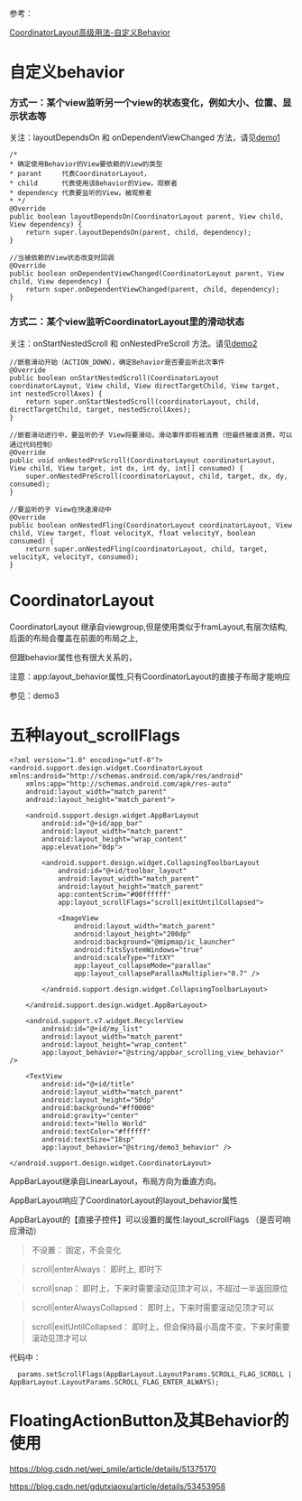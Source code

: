 
参考：

[CoordinatorLayout高级用法-自定义Behavior](https://blog.csdn.net/qibin0506/article/details/50290421)


# 自定义behavior

### 方式一：某个view监听另一个view的状态变化，例如大小、位置、显示状态等

关注：layoutDependsOn 和 onDependentViewChanged 方法，请见[demo1](https://github.com/Ablexq/MyBehavior/blob/master/app/src/main/java/com/dch/mybehavior/demo1/DependentBehavior.java)
```
/*
* 确定使用Behavior的View要依赖的View的类型
* parant     代表CoordinatorLayout，
* child      代表使用该Behavior的View，观察者
* dependency 代表要监听的View，被观察者
* */
@Override
public boolean layoutDependsOn(CoordinatorLayout parent, View child, View dependency) {
    return super.layoutDependsOn(parent, child, dependency);
}

//当被依赖的View状态改变时回调
@Override
public boolean onDependentViewChanged(CoordinatorLayout parent, View child, View dependency) {
    return super.onDependentViewChanged(parent, child, dependency);
}
```

### 方式二：某个view监听CoordinatorLayout里的滑动状态

关注：onStartNestedScroll 和 onNestedPreScroll 方法。请见[demo2](https://github.com/Ablexq/MyBehavior/blob/master/app/src/main/java/com/dch/mybehavior/demo2/ScrollBehavior.java)
```
//嵌套滑动开始（ACTION_DOWN），确定Behavior是否要监听此次事件
@Override
public boolean onStartNestedScroll(CoordinatorLayout coordinatorLayout, View child, View directTargetChild, View target, int nestedScrollAxes) {
    return super.onStartNestedScroll(coordinatorLayout, child, directTargetChild, target, nestedScrollAxes);
}

//嵌套滑动进行中，要监听的子 View将要滑动，滑动事件即将被消费（但最终被谁消费，可以通过代码控制）
@Override
public void onNestedPreScroll(CoordinatorLayout coordinatorLayout, View child, View target, int dx, int dy, int[] consumed) {
    super.onNestedPreScroll(coordinatorLayout, child, target, dx, dy, consumed);
}

//要监听的子 View在快速滑动中
@Override
public boolean onNestedFling(CoordinatorLayout coordinatorLayout, View child, View target, float velocityX, float velocityY, boolean consumed) {
    return super.onNestedFling(coordinatorLayout, child, target, velocityX, velocityY, consumed);
}
```



# CoordinatorLayout

CoordinatorLayout 继承自viewgroup,但是使用类似于framLayout,有层次结构,后面的布局会覆盖在前面的布局之上,

但跟behavior属性也有很大关系的，

注意：app:layout_behavior属性,只有CoordinatorLayout的直接子布局才能响应

参见：demo3


# 五种layout_scrollFlags

```
<?xml version="1.0" encoding="utf-8"?>
<android.support.design.widget.CoordinatorLayout xmlns:android="http://schemas.android.com/apk/res/android"
    xmlns:app="http://schemas.android.com/apk/res-auto"
    android:layout_width="match_parent"
    android:layout_height="match_parent">

    <android.support.design.widget.AppBarLayout
        android:id="@+id/app_bar"
        android:layout_width="match_parent"
        android:layout_height="wrap_content"
        app:elevation="0dp">

        <android.support.design.widget.CollapsingToolbarLayout
            android:id="@+id/toolbar_layout"
            android:layout_width="match_parent"
            android:layout_height="match_parent"
            app:contentScrim="#00ffffff"
            app:layout_scrollFlags="scroll|exitUntilCollapsed">

            <ImageView
                android:layout_width="match_parent"
                android:layout_height="200dp"
                android:background="@mipmap/ic_launcher"
                android:fitsSystemWindows="true"
                android:scaleType="fitXY"
                app:layout_collapseMode="parallax"
                app:layout_collapseParallaxMultiplier="0.7" />

        </android.support.design.widget.CollapsingToolbarLayout>

    </android.support.design.widget.AppBarLayout>

    <android.support.v7.widget.RecyclerView
        android:id="@+id/my_list"
        android:layout_width="match_parent"
        android:layout_height="wrap_content"
        app:layout_behavior="@string/appbar_scrolling_view_behavior" />

    <TextView
        android:id="@+id/title"
        android:layout_width="match_parent"
        android:layout_height="50dp"
        android:background="#ff0000"
        android:gravity="center"
        android:text="Hello World"
        android:textColor="#ffffff"
        android:textSize="18sp"
        app:layout_behavior="@string/demo3_behavior" />

</android.support.design.widget.CoordinatorLayout>

```
AppBarLayout继承自LinearLayout，布局方向为垂直方向。

AppBarLayout响应了CoordinatorLayout的layout_behavior属性

AppBarLayout的【直接子控件】可以设置的属性:layout_scrollFlags （是否可响应滑动）

> 不设置：                       固定，不会变化

> scroll|enterAlways：           即时上, 即时下

> scroll|snap：                  即时上，下来时需要滚动见顶才可以，不超过一半返回原位

> scroll|enterAlwaysCollapsed：  即时上，下来时需要滚动见顶才可以

> scroll|exitUntilCollapsed：    即时上，但会保持最小高度不变，下来时需要滚动见顶才可以


代码中：

```
  params.setScrollFlags(AppBarLayout.LayoutParams.SCROLL_FLAG_SCROLL | AppBarLayout.LayoutParams.SCROLL_FLAG_ENTER_ALWAYS);
```


# FloatingActionButton及其Behavior的使用

https://blog.csdn.net/wei_smile/article/details/51375170

https://blog.csdn.net/gdutxiaoxu/article/details/53453958
